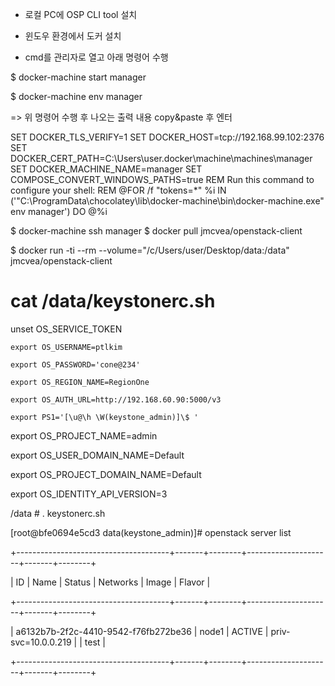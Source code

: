 - 로컬 PC에 OSP CLI tool 설치

* 윈도우 환경에서 도커 설치

* cmd를 관리자로 열고 아래 명령어 수행

$ docker-machine start manager

$ docker-machine env manager

=> 위 명령어 수행 후 나오는 출력 내용 copy&paste 후 엔터


SET DOCKER_TLS_VERIFY=1
SET DOCKER_HOST=tcp://192.168.99.102:2376
SET DOCKER_CERT_PATH=C:\Users\user\.docker\machine\machines\manager
SET DOCKER_MACHINE_NAME=manager
SET COMPOSE_CONVERT_WINDOWS_PATHS=true
REM Run this command to configure your shell:
REM     @FOR /f "tokens=*" %i IN ('"C:\ProgramData\chocolatey\lib\docker-machine\bin\docker-machine.exe" env manager') DO @%i

$ docker-machine ssh manager 
$ docker pull jmcvea/openstack-client

$ docker run -ti --rm --volume="/c/Users/user/Desktop/data:/data" jmcvea/openstack-client

# cat /data/keystonerc.sh

unset OS_SERVICE_TOKEN

    export OS_USERNAME=ptlkim

    export OS_PASSWORD='cone@234'

    export OS_REGION_NAME=RegionOne

    export OS_AUTH_URL=http://192.168.60.90:5000/v3

    export PS1='[\u@\h \W(keystone_admin)]\$ '

 

export OS_PROJECT_NAME=admin

export OS_USER_DOMAIN_NAME=Default

export OS_PROJECT_DOMAIN_NAME=Default

export OS_IDENTITY_API_VERSION=3

/data # . keystonerc.sh

[root@bfe0694e5cd3 data(keystone_admin)]# openstack server list

+--------------------------------------+-------+--------+---------------------+-------+--------+

| ID                                   | Name  | Status | Networks            | Image | Flavor |

+--------------------------------------+-------+--------+---------------------+-------+--------+

| a6132b7b-2f2c-4410-9542-f76fb272be36 | node1 | ACTIVE | priv-svc=10.0.0.219 |       | test   |

+--------------------------------------+-------+--------+---------------------+-------+--------+
